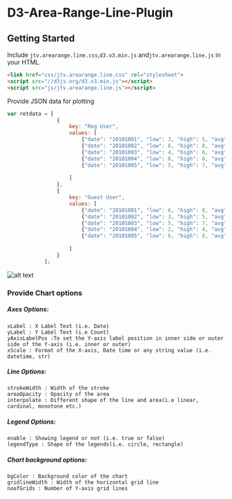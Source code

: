 # D3-Area-Range-Line-Plugin

## Getting Started

Include `jtv.arearange.line.css`,`d3.v3.min.js` and`jtv.arearange.line.js` in your HTML. 

```HTML
<link href="css/jtv.arearange.line.css" rel="stylesheet">
<script src="//d3js.org/d3.v3.min.js"></script>
<script src="js/jtv.arearange.line.js"></script>
```
Provide JSON data for plotting

```javascript
var retdata = [
                {
                    key: "Reg User",
                    values: [
                        {"date": "20101001", "low": 3, "high": 5, "avg": 4},
                        {"date": "20101002", "low": 6, "high": 8, "avg": 7},
                        {"date": "20101003", "low": 4, "high": 6, "avg": 5},
                        {"date": "20101004", "low": 6, "high": 8, "avg": 7},
                        {"date": "20101005", "low": 5, "high": 7, "avg": 6}
                        
                    ]
                },
                {
                    key: "Guest User",
                    values: [
                        {"date": "20101001", "low": 6, "high": 8, "avg": 7},
                        {"date": "20101002", "low": 3, "high": 5, "avg": 4},
                        {"date": "20101003", "low": 5, "high": 7, "avg": 6},
                        {"date": "20101004", "low": 2, "high": 4, "avg": 3},
                        {"date": "20101005", "low": 6, "high": 8, "avg": 7}
                        
                    ]
                }
            ];     
```

![alt text](https://github.com/JunctionTV/D3-Area-Range-Line-Plugin/blob/master/images/area-rangeline-date.png "Area Range line chart")

### Provide Chart options

##### Axes Options: 
    xLabel : X Label Text (i.e. Date)
    yLabel : Y Label Text (i.e Count)
    yAxisLabelPos :To set the Y-axis label position in inner side or outer side of the Y-axis (i.e. inner or outer)
    xScale : Format of the X-axis, Date time or any string value (i.e. datetime, str)

##### Line Options:
    strokeWidth : Width of the stroke
    areaOpacity : Opacity of the area
    interpolate : Different shape of the line and area(i.e linear, cardinal, monotone etc.)

##### Legend Options:
    enable : Showing legend or not (i.e. true or false)
    legendType : Shape of the legends(i.e. circle, rectangle)   

##### Chart background options:
    bgColor : Background color of the chart
    gridlineWidth : Width of the horizontal grid line
    noofGrids : Number of Y-axis grid lines


